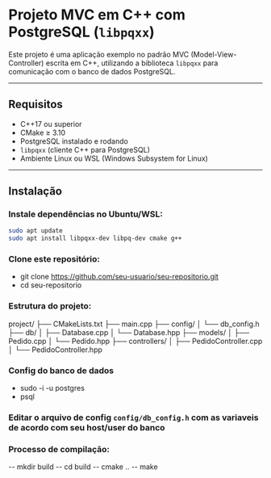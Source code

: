 # Projeto MVC em C++ com PostgreSQL (`libpqxx`)

Este projeto é uma aplicação exemplo no padrão MVC (Model-View-Controller) escrita em C++, utilizando a biblioteca `libpqxx` para comunicação com o banco de dados PostgreSQL.

---

## Requisitos

- C++17 ou superior
- CMake ≥ 3.10
- PostgreSQL instalado e rodando
- `libpqxx` (cliente C++ para PostgreSQL)
- Ambiente Linux ou WSL (Windows Subsystem for Linux)

---

## Instalação

### Instale dependências no Ubuntu/WSL:

```bash
sudo apt update
sudo apt install libpqxx-dev libpq-dev cmake g++
```

### Clone este repositório:
- git clone https://github.com/seu-usuario/seu-repositorio.git
- cd seu-repositorio

### Estrutura do projeto:

project/
├── CMakeLists.txt
├── main.cpp
├── config/
│   └── db_config.h
├── db/
│   ├── Database.cpp
│   └── Database.hpp
├── models/
│   ├── Pedido.cpp
│   └── Pedido.hpp
├── controllers/
│   ├── PedidoController.cpp
│   └── PedidoController.hpp

### Config do banco de dados
- sudo -i -u postgres
- psql

### Editar o arquivo de config `config/db_config.h` com as variaveis de acordo com seu host/user do banco

### Processo de compilação:
-- mkdir build
-- cd build
-- cmake ..
-- make
